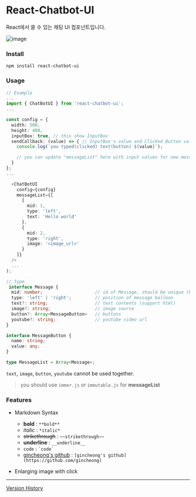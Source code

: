 # React-Chatbot-UI

React에서 쓸 수 있는 채팅 UI 컴포넌트입니다.

![image](https://user-images.githubusercontent.com/24225401/117090847-7551eb00-ad94-11eb-8a97-d8778781fac1.png)

### Install

`npm install react-chatbot-ui`

### Usage
```ts
// Example
...
import { ChatBotUI } from 'react-chatbot-ui';
...

const config = {
  width: 500,
  height: 400,
  inputBox: true, // this show InputBox
  sendCallback: (value) => { // InputBox's value and Clicked Button values are passed into this function
    console.log(`you typed(clicked) text(button) ${value}`);

    // you can update "messageList" here with input values for new message
  }
};
...

  <ChatBotUI
    config={config}
    messageList={[
      {
        mid: 1,
        type: 'left',
        text: 'Hello world'
      },
      {
        mid: 2,
        type: 'right',
        image: '<image_url>'
      }
    ]}
  />
  ...
);
```

```ts
// Type
 interface Message {
  mid: number;                    // id of Message, should be unique (be used in react element's key)
  type: 'left' | 'right';         // position of message balloon
  text?: string;                  // text contents (support html)
  image?: string;                 // image source
  button?: Array<MessageButton>   // buttons
  youtube?: string;               // youtube video url
}

interface MessageButton {
  name: string;
  value: any;
}

type MessageList = Array<Message>;
```
`text`, `image`, `button`, `youtube` cannot be used together.

> you should use `immer.js` or `immutable.js` for **messageList**

### Features
- Markdown Syntax
  - **bold** : `**bold**`
  - *italic* : `*italic*`
  - ~~strikethrough~~ : `~~strikethrough~~`
  - __underline__ : `__underline__`
  - `code` : ``` `code` ```
  - [gincheong's github](https://github.com/gincheong) : `[gincheong's github](https://github.com/gincheong)`

- Enlarging image with click


---
[Version History](./version_history.md)
